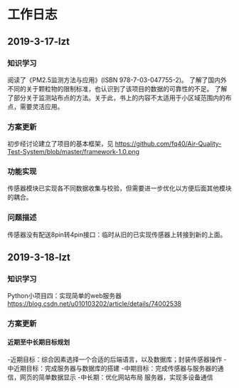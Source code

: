 # 工作日志

## 2019-3-17-lzt

### 知识学习
  阅读了《PM2.5监测方法与应用》(ISBN 978-7-03-047755-2)。
  了解了国内外不同的关于颗粒物的限制标准，也认识到了该项目的数据的可靠性的不足。
  了解了部分关于监测站布点的方法。关于此，书上的内容不太适用于小区域范围内的布点，需要灵活应用。
### 方案更新
  初步经讨论建立了项目的基本框架，见 https://github.com/fq40/Air-Quality-Test-System/blob/master/framework-1.0.png
### 功能实现
  传感器模块已实现各不同数据收集与校验，但需要进一步优化以方便后面其他模块的耦合。
### 问题描述
  传感器没有配送8pin转4pin接口：临时从旧的已实现传感器上转接到新的上面。

## 2019-3-18-lzt

### 知识学习
  Python小项目四：实现简单的web服务器 https://blog.csdn.net/u010103202/article/details/74002538
### 方案更新
#### 近期至中长期目标规划
  -近期目标：综合因素选择一个合适的后端语言，以及数据库；封装传感器操作
  -中近期目标：完成服务器与数据库的搭建
  -中期目标：完成传感器与服务器的通信，网页的简单数据显示
  -中长期：优化网站布局 服务器，实现多设备通信
